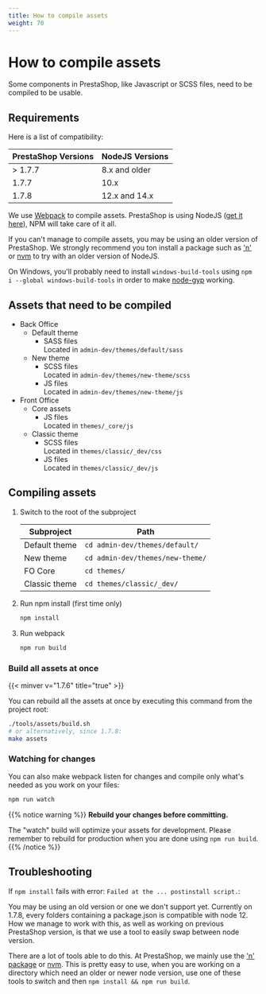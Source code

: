 ```yaml
---
title: How to compile assets
weight: 70
---
```


# How to compile assets

Some components in PrestaShop, like Javascript or SCSS files, need to be compiled to be usable.

## Requirements

Here is a list of compatibility:

| PrestaShop Versions | NodeJS Versions |
|---------------------|-----------------|
| > 1.7.7             | 8.x and older   |
| 1.7.7               | 10.x            |
| 1.7.8               | 12.x and 14.x   |

We use [Webpack](https://webpack.js.org/) to compile assets. PrestaShop is using NodeJS ([get it here](https://nodejs.org/)), NPM will take care of it all.

If you can't manage to compile assets, you may be using an older version of PrestaShop. We strongly recommend you ton install a package such as ['n'](https://www.npmjs.com/package/n?activeTab=versions) or [nvm](https://github.com/nvm-sh/nvm) to try with an older version of NodeJS.

On Windows, you'll probably need to install `windows-build-tools` using `npm i --global windows-build-tools` in order to make [node-gyp](https://github.com/nodejs/node-gyp#on-windows) working.

## Assets that need to be compiled

- Back Office
  - Default theme
    - SASS files\
      Located in `admin-dev/themes/default/sass`
  - New theme
    - SCSS files\
      Located in `admin-dev/themes/new-theme/scss`
    - JS files\
      Located in `admin-dev/themes/new-theme/js`
- Front Office
  - Core assets
    - JS files\
      Located in `themes/_core/js`
  - Classic theme
    - SCSS files\
      Located in `themes/classic/_dev/css`
    - JS files\
      Located in `themes/classic/_dev/js`

## Compiling assets

1. Switch to the root of the subproject

   | Subproject    | Path                             |
   | ------------- | -------------------------------- |
   | Default theme | `cd admin-dev/themes/default/`   |
   | New theme     | `cd admin-dev/themes/new-theme/` |
   | FO Core       | `cd themes/`                     |
   | Classic theme | `cd themes/classic/_dev/`        |

2) Run npm install (first time only)

   ```bash
   npm install
   ```

3) Run webpack

   ```bash
   npm run build
   ```

### Build all assets at once

{{< minver v="1.7.6" title="true" >}}

You can rebuild all the assets at once by executing this command from the project root:

```bash
./tools/assets/build.sh
# or alternatively, since 1.7.8:
make assets
```

### Watching for changes

You can also make webpack listen for changes and compile only what's needed as you work on your files:

```bash
npm run watch
```

{{% notice warning %}}
**Rebuild your changes before committing.**

The "watch" build will optimize your assets for development. Please remember to rebuild for production when you are done using `npm run build`.
{{% /notice %}}

## Troubleshooting

If `npm install` fails with error: `Failed at the ... postinstall script.`:

You may be using an old version or one we don't support yet. Currently on 1.7.8, every folders containing a package.json is compatible with node 12.
How we manage to work with this, as well as working on previous PrestaShop version, is that we use a tool to easily swap between node version.

There are a lot of tools able to do this. At PrestaShop, we mainly use the ['n' package](https://www.npmjs.com/package/n?activeTab=versions) or [nvm](https://github.com/nvm-sh/nvm).
This is pretty easy to use, when you are working on a directory which need an older or newer node version, use one of these tools to switch and then `npm install && npm run build`.
